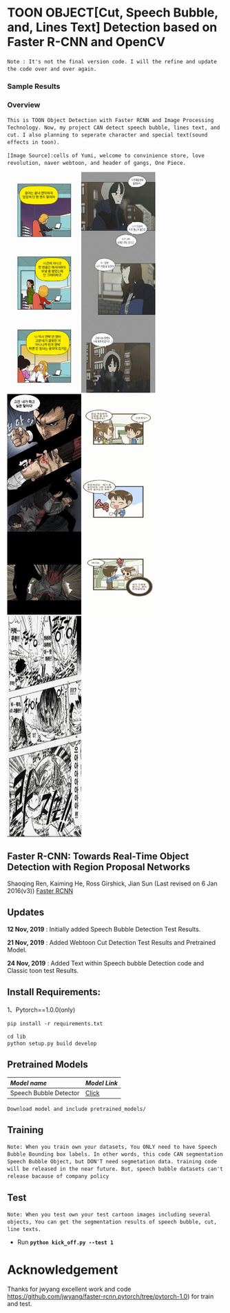 # TOON OBJECT[Cut, Speech Bubble, and, Lines Text] Detection based on Faster R-CNN and OpenCV

`Note : It's not the final version code. I will the refine and update the code over and over again.`
### Sample Results

### Overview
`This is TOON Object Detection with Faster RCNN and Image Processing Technology. Now, my project CAN detect speech bubble, lines text, and cut. I also planning to seperate character and special text(sound effects in toon). `

`[Image Source]:cells of Yumi, welcome to convinience store, love revolution, naver webtoon, and header of gangs, One Piece. `

<img width="172" height="512" src="./samples/sample1.gif"><img width="172" height="512" src="./samples/sample2.gif"><img width="172" height="512" src="./samples/sample3.gif"><img width="172" height="512" src="./samples/sample4.gif"><img width="172" height="512" src="./samples/sample5.gif">

## Faster R-CNN: Towards Real-Time Object Detection with Region Proposal Networks
Shaoqing Ren, Kaiming He, Ross Girshick, Jian Sun
(Last revised on 6 Jan 2016(v3)) [Faster RCNN](https://arxiv.org/pdf/1506.01497.pdf)

## Updates 
**12 Nov, 2019** : Initially added Speech Bubble Detection Test Results.

**21 Nov, 2019** : Added Webtoon Cut Detection Test Results and Pretrained Model.

**24 Nov, 2019** : Added Text within Speech bubble Detection code and Classic toon test Results.

## Install Requirements:
1、Pytorch==1.0.0(only)
```
pip install -r requirements.txt
```        
```
cd lib
python setup.py build develop
```    

## Pretrained Models
 *Model name* | *Model Link* |
 | :--- | :--- |
Speech Bubble Detector | [Click](https://drive.google.com/open?id=1F10sRXWuICKuSQclaUnQVBo1rlxa6ogR)


`Download model and include pretrained_models/`


## Training
`Note: When you train own your datasets, You ONLY need to have Speech Bubble Bounding box labels. In other words, this code CAN segmentation Speech Bubble Object, but DON'T need segmetation data. training code will be released in the near future. But, speech bubble datasets can't release bacause of company policy`

## Test
`Note: When you test own your test cartoon images including several objects, You can get the segmentation results of speech bubble, cut, line texts.`

- Run **`python kick_off.py --test 1`**
# Acknowledgement
Thanks for jwyang excellent work and code
https://github.com/jwyang/faster-rcnn.pytorch/tree/pytorch-1.0) for train and test. 
